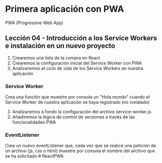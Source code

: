 # Primera aplicación con PWA
PWA (Progressive Web App)

## Lección 04 - Introducción a los Service Workers e instalación en un nuevo proyecto
1. Crearemos una lista de la compra en React
2. Crearemos la configuración inicial del Service Worker con PWA
3. Analizaremos el ciclo de vida de los Service Workers en nuestra aplicación

### Service Worker
Crea una función que muestre por consola un "Hola mundo" cuando el Service Worker de nuestra aplicación se haya registrado (no instalado)
1. Analizaremos a fondo la configuración del archivo service-worker.js
2. Añadiremos la lógica de control de versiones a través de las funcionalidades PWA

### EventListener
Crea un nuevo eventListener que, cada vez que se realice una petición de un archivo (js, css o html) muestre por consola el nombre del archivo que se ha solicitado
#   R e a c t P W A  
 